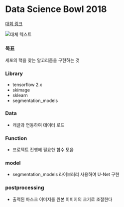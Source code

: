# Data Science Bowl 2018
[대회 링크](https://www.kaggle.com/c/data-science-bowl-2018)


![대체 텍스트](https://storage.googleapis.com/kaggle-media/competitions/dsb-2018/dsb.jpg)


### 목표
세포의 핵을 찾는 알고리즘을 구현하는 것

### Library
- tensorflow 2.x
- skimage
- sklearn
- segmentation_models

### Data
- 캐글과 연동하여 데이터 로드

### Function
- 프로젝트 진행에 필요한 함수 모음

### model
- segmentation_models 라이브러리 사용하여 U-Net 구현

### postprocessing
- 출력된 마스크 이미지를 원본 이미지의 크기로 조절한다
